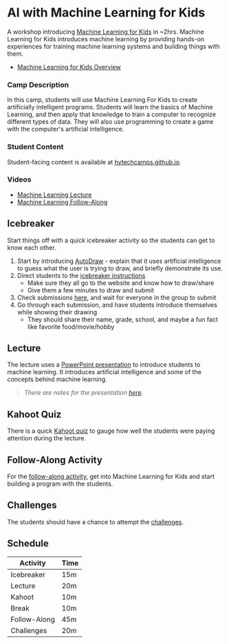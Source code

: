 # AI with Machine Learning for Kids
A workshop introducing [Machine Learning for Kids](https://machinelearningforkids.co.uk) in ~2hrs. Machine Learning for Kids introduces machine learning by providing hands-on experiences for training machine learning systems and building things with them.

- [Machine Learning for Kids Overview](https://www.youtube.com/watch?v=EjbHXMzeX4c)

### Camp Description
In this camp, students will use Machine Learning For Kids to create artificially intelligent programs. Students will learn the basics of Machine Learning, and then apply that knowledge to train a computer to recognize different types of data. They will also use programming to create a game with the computer's artificial intelligence.

### Student Content
Student-facing content is available at [hytechcamps.github.io](https://hytechcamps.github.io/machine-learning).

### Videos
- [Machine Learning Lecture](https://www.youtube.com/watch?v=V_ZyIPDtLuc&list=PL1P_sExxi-9NeogaTKc9lSzoUkqPuqHOT)
- [Machine Learning Follow-Along](https://www.youtube.com/watch?v=f-G1qTerPqk&list=PL1P_sExxi-9NeogaTKc9lSzoUkqPuqHOT)

## Icebreaker
Start things off with a quick icebreaker activity so the students can get to know each other.

1. Start by introducing [AutoDraw](https://www.autodraw.com/) - explain that it uses artificial intelligence to guess what the user is trying to draw, and briefly demonstrate its use.
1. Direct students to the [icebreaker instructions](Icebreaker.md)
    - Make sure they all go to the website and know how to draw/share
    - Give them a few minutes to draw and submit
1. Check submissions [here](https://docs.google.com/spreadsheets/d/1e5H-Zyl8yPrZ1bwpig63lj7-j8sDnSK10walWrbBdtw/edit?usp=sharing), and wait for everyone in the group to submit
1. Go through each submission, and have students introduce themselves while showing their drawing
    - They should share their name, grade, school, and maybe a fun fact like favorite food/movie/hobby

## Lecture
The lecture uses a [PowerPoint presentation](MachineLearning.pptx) to introduce students to machine learning. It introduces artificial intelligence and some of the concepts behind machine learning.

>_There are notes for the presentation [here](PresentationReadMe.md)._

## Kahoot Quiz
There is a quick [Kahoot quiz](https://create.kahoot.it/share/8d6399d8-3979-45ad-bae5-52824765632f) to gauge how well the students were paying attention during the lecture.

## Follow-Along Activity
For the [follow-along activity](FollowAlong.md), get into Machine Learning for Kids and start building a program with the students.

## Challenges
The students should have a chance to attempt the [challenges](Challenges.md).

## Schedule

| Activity | Time |
|-|-|
| Icebreaker | 15m |
| Lecture | 20m |
| Kahoot | 10m |
| Break | 10m |
| Follow-Along | 45m |
| Challenges | 20m |